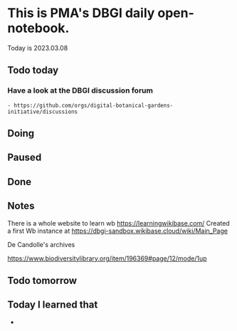 

# This is PMA's DBGI daily open-notebook.

Today is 2023.03.08

## Todo today

### Have a look at the DBGI discussion forum
    - https://github.com/orgs/digital-botanical-gardens-initiative/discussions
###
###

## Doing

## Paused

## Done

## Notes


There is a whole website to learn wb https://learningwikibase.com/
Created a first Wb instance at https://dbgi-sandbox.wikibase.cloud/wiki/Main_Page




De Candolle's archives

https://www.biodiversitylibrary.org/item/196369#page/12/mode/1up


## Todo tomorrow

###
###
###


## Today I learned that

-